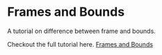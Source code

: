# Frames and Bounds

A tutorial on difference between frame and bounds.

Checkout the full tutorial here.
[Frames and Bounds](https://theswiftdeveloper.com/2017/11/19/frames-bounds)
